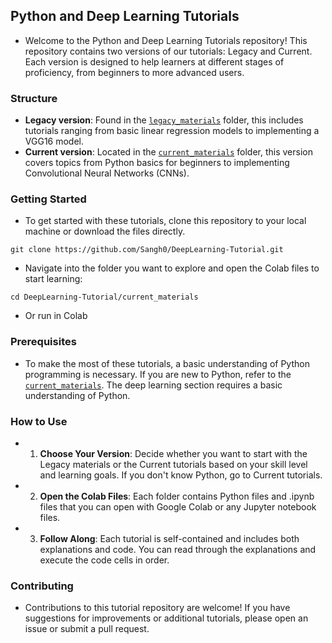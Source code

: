 ## Python and Deep Learning Tutorials

- Welcome to the Python and Deep Learning Tutorials repository! This repository contains two versions of our tutorials: Legacy and Current. Each version is designed to help learners at different stages of proficiency, from beginners to more advanced users.

### Structure
- **Legacy version**: Found in the [`legacy_materials`](./legacy_materials/) folder, this includes tutorials ranging from basic linear regression models to implementing a VGG16 model.
- **Current version**: Located in the [`current_materials`](./current_materials/) folder, this version covers topics from Python basics for beginners to implementing Convolutional Neural Networks (CNNs).

### Getting Started

- To get started with these tutorials, clone this repository to your local machine or download the files directly.

```
git clone https://github.com/Sangh0/DeepLearning-Tutorial.git
```

- Navigate into the folder you want to explore and open the Colab files to start learning:

```
cd DeepLearning-Tutorial/current_materials
```

- Or run in Colab

### Prerequisites
- To make the most of these tutorials, a basic understanding of Python programming is necessary. If you are new to Python, refer to the [`current_materials`](./current_materials/). The deep learning section requires a basic understanding of Python.

### How to Use
- 1. **Choose Your Version**: Decide whether you want to start with the Legacy materials or the Current tutorials based on your skill level and learning goals. If you don't know Python, go to Current tutorials.
- 2. **Open the Colab Files**: Each folder contains Python files and .ipynb files that you can open with Google Colab or any Jupyter notebook files.
- 3. **Follow Along**: Each tutorial is self-contained and includes both explanations and code. You can read through the explanations and execute the code cells in order.

### Contributing
- Contributions to this tutorial repository are welcome! If you have suggestions for improvements or additional tutorials, please open an issue or submit a pull request.
